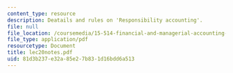 ```yaml
---
content_type: resource
description: Deatails and rules on 'Responsibility accounting'.
file: null
file_location: /coursemedia/15-514-financial-and-managerial-accounting-summer-2003/81d3b237e32a85e27b831d16bdd6a513_lec20notes.pdf
file_type: application/pdf
resourcetype: Document
title: lec20notes.pdf
uid: 81d3b237-e32a-85e2-7b83-1d16bdd6a513
---
```

